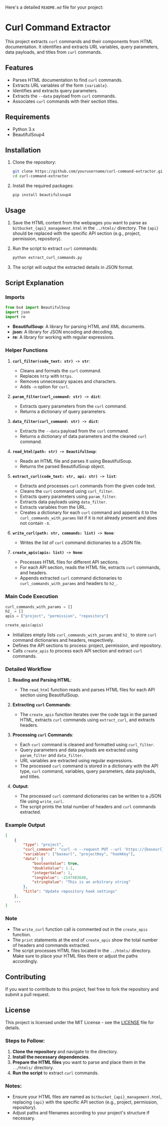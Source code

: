 Here's a detailed `README.md` file for your project:


# Curl Command Extractor

This project extracts `curl` commands and their components from HTML documentation. It identifies and extracts URL variables, query parameters, data payloads, and titles from `curl` commands.

## Features

- Parses HTML documentation to find `curl` commands.
- Extracts URL variables of the form `{variable}`.
- Identifies and extracts query parameters.
- Extracts the `--data` payload from `curl` commands.
- Associates `curl` commands with their section titles.

## Requirements

- Python 3.x
- BeautifulSoup4

## Installation

1. Clone the repository:
   ```bash
   git clone https://github.com/yourusername/curl-command-extractor.git
   cd curl-command-extractor
   ```

2. Install the required packages:
   ```bash
   pip install beautifulsoup4
   ```

## Usage

1. Save the HTML content from the webpages you want to parse as `bitbucket_{api}_management.html` in the `../htmls/` directory. The `{api}` should be replaced with the specific API section (e.g., project, permission, repository).

2. Run the script to extract `curl` commands:
   ```bash
   python extract_curl_commands.py
   ```

3. The script will output the extracted details in JSON format.

## Script Explanation

### Imports

```python
from bs4 import BeautifulSoup
import json
import re
```

- **BeautifulSoup**: A library for parsing HTML and XML documents.
- **json**: A library for JSON encoding and decoding.
- **re**: A library for working with regular expressions.

### Helper Functions

1. **`curl_filter(code_text: str) -> str`**:
   - Cleans and formats the `curl` command.
   - Replaces `http` with `https`.
   - Removes unnecessary spaces and characters.
   - Adds `-n` option for `curl`.

2. **`param_filter(curl_command: str) -> dict`**:
   - Extracts query parameters from the `curl` command.
   - Returns a dictionary of query parameters.

3. **`data_filter(curl_command: str) -> dict`**:
   - Extracts the `--data` payload from the `curl` command.
   - Returns a dictionary of data parameters and the cleaned `curl` command.

4. **`read_html(path: str) -> BeautifulSoup`**:
   - Reads an HTML file and parses it using BeautifulSoup.
   - Returns the parsed BeautifulSoup object.

5. **`extract_curl(code_text: str, api: str) -> list`**:
   - Extracts and processes `curl` commands from the given code text.
   - Cleans the `curl` command using `curl_filter`.
   - Extracts query parameters using `param_filter`.
   - Extracts data payloads using `data_filter`.
   - Extracts variables from the URL.
   - Creates a dictionary for each `curl` command and appends it to the `curl_commands_with_params` list if it is not already present and does not contain `-X`.

6. **`write_curl(path: str, commands: list) -> None`**:
   - Writes the list of `curl` command dictionaries to a JSON file.

7. **`create_apis(apis: list) -> None`**:
   - Processes HTML files for different API sections.
   - For each API section, reads the HTML file, extracts `curl` commands, and headers.
   - Appends extracted `curl` command dictionaries to `curl_commands_with_params` and headers to `h2_`.

### Main Code Execution

```python
curl_commands_with_params = []
h2_ = []
apis = ["project", "permission", "repository"]

create_apis(apis)
```

- Initializes empty lists `curl_commands_with_params` and `h2_` to store `curl` command dictionaries and headers, respectively.
- Defines the API sections to process: project, permission, and repository.
- Calls `create_apis` to process each API section and extract `curl` commands.

### Detailed Workflow

1. **Reading and Parsing HTML**:
   - The `read_html` function reads and parses HTML files for each API section using BeautifulSoup.

2. **Extracting `curl` Commands**:
   - The `create_apis` function iterates over the code tags in the parsed HTML, extracts `curl` commands using `extract_curl`, and extracts headers.

3. **Processing `curl` Commands**:
   - Each `curl` command is cleaned and formatted using `curl_filter`.
   - Query parameters and data payloads are extracted using `param_filter` and `data_filter`.
   - URL variables are extracted using regular expressions.
   - The processed `curl` command is stored in a dictionary with the API type, `curl` command, variables, query parameters, data payloads, and titles.

4. **Output**:
   - The processed `curl` command dictionaries can be written to a JSON file using `write_curl`.
   - The script prints the total number of headers and `curl` commands extracted.

### Example Output

```json
[
    {
        "type": "project",
        "curl_command": "curl -n --request PUT --url 'https://{baseurl}/rest/api/latest/projects/{projectKey}/settings/hooks/{hookKey}/settings' --header 'Accept:application/json' --header 'Content-Type:application/json'",
        "variables": ["baseurl", "projectKey", "hookKey"],
        "data": {
            "booleanValue": true,
            "doubleValue": 1.1,
            "integerValue": 1,
            "longValue": -2147483648,
            "stringValue": "This is an arbitrary string"
        },
        "title": "Update repository hook settings"
    },
    ...
]
```

### Note

- The `write_curl` function call is commented out in the `create_apis` function.
- The `print` statements at the end of `create_apis` show the total number of headers and commands extracted.
- The script processes HTML files located in the `../htmls/` directory. Make sure to place your HTML files there or adjust the paths accordingly.

## Contributing

If you want to contribute to this project, feel free to fork the repository and submit a pull request.

## License

This project is licensed under the MIT License - see the [LICENSE](LICENSE) file for details.


### Steps to Follow:

1. **Clone the repository** and navigate to the directory.
2. **Install the necessary dependencies**.
3. **Prepare the HTML files** you want to parse and place them in the `../htmls/` directory.
4. **Run the script** to extract `curl` commands.

### Notes:
- Ensure your HTML files are named as `bitbucket_{api}_management.html`, replacing `{api}` with the specific API section (e.g., project, permission, repository).
- Adjust paths and filenames according to your project's structure if necessary.